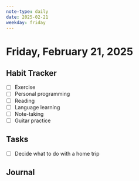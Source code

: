 ```yaml
---
note-type: daily
date: 2025-02-21
weekday: friday
---
```


# Friday, February 21, 2025

## Habit Tracker

- [ ] Exercise
- [ ] Personal programming
- [ ] Reading
- [ ] Language learning
- [ ] Note-taking
- [ ] Guitar practice

## Tasks

- [ ] Decide what to do with a home trip

## Journal
